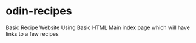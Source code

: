 # odin-recipes
Basic Recipe Website
Using Basic HTML
Main index page which will have links to a few recipes
